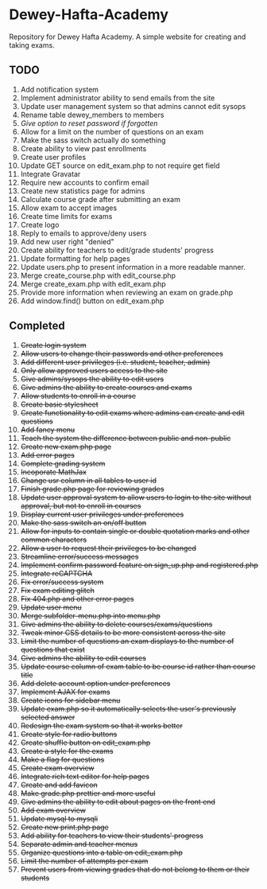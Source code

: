 # Dewey-Hafta-Academy
Repository for Dewey Hafta Academy. A simple website for creating and taking exams. 

TODO
----

1. Add notification system
2. Implement administrator ability to send emails from the site
3. Update user management system so that admins cannot edit sysops
4. Rename table dewey_members to members
5. _Give option to reset password if forgotten_
6. Allow for a limit on the number of questions on an exam
7. Make the sass switch actually do something
8. Create ability to view past enrollments
9. Create user profiles
10. Update GET source on edit_exam.php to not require get field
11. Integrate Gravatar
12. Require new accounts to confirm email
13. Create new statistics page for admins
14. Calculate course grade after submitting an exam
15. Allow exam to accept images
16. Create time limits for exams
17. Create logo
18. Reply to emails to approve/deny users
19. Add new user right "denied"
20. Create ability for teachers to edit/grade students' progress
21. Update formatting for help pages
22. Update users.php to present information in a more readable manner. 
23. Merge create_course.php with edit_course.php
24. Merge create_exam.php with edit_exam.php
25. Provide more information when reviewing an exam on grade.php
26. Add window.find() button on edit_exam.php

Completed
----
1. ~~Create login system~~
2. ~~Allow users to change their passwords and other preferences~~
3. ~~Add different user privileges (i.e. student, teacher, admin)~~
4. ~~Only allow approved users access to the site~~
5. ~~Give admins/sysops the ability to edit users~~
6. ~~Give admins the ability to create courses and exams~~
7. ~~Allow students to enroll in a course~~
8. ~~Create basic stylesheet~~
9. ~~Create functionality to edit exams where admins can create and edit questions~~
10. ~~Add fancy menu~~
11. ~~Teach the system the difference between public and non-public~~
12. ~~Create new exam.php page~~
13. ~~Add error pages~~
14. ~~Complete grading system~~
15. ~~Incoporate MathJax~~
16. ~~Change usr column in all tables to user id~~
17. ~~Finish grade.php page for reviewing grades~~
18. ~~Update user approval system to allow users to login to the site without approval, but not to enroll in courses~~
19. ~~Display current user privileges under preferences~~
20. ~~Make the sass switch an on/off button~~
21. ~~Allow for inputs to contain single or double quotation marks and other common characters~~
22. ~~Allow a user to request their privileges to be changed~~
23. ~~Streamline error/success messages~~
24. ~~Implement confirm password feature on sign_up.php and registered.php~~
25. ~~Integrate reCAPTCHA~~
26. ~~Fix error/success system~~
27. ~~Fix exam editing glitch~~
28. ~~Fix 404.php and other error pages~~
29. ~~Update user menu~~
30. ~~Merge subfolder-menu.php into menu.php~~
31. ~~Give admins the ability to delete courses/exams/questions~~
32. ~~Tweak minor CSS details to be more consistent across the site~~
33. ~~Limit the number of questions an exam displays to the number of questions that exist~~
34. ~~Give admins the ability to edit courses~~
35. ~~Update course column of exam table to be course id rather than course title~~
36. ~~Add delete account option under preferences~~
37. ~~Implement AJAX for exams~~
38. ~~Create icons for sidebar menu~~
39. ~~Update exam.php so it automatically selects the user's previously selected answer~~
40. ~~Redesign the exam system so that it works better~~
41. ~~Create style for radio buttons~~
42. ~~Create shuffle button on edit_exam.php~~
43. ~~Create a style for the exams~~
44. ~~Make a flag for questions~~
45. ~~Create exam overview~~
46. ~~Integrate rich text editor for help pages~~
47. ~~Create and add favicon~~
48. ~~Make grade.php prettier and more useful~~
49. ~~Give admins the ability to edit about pages on the front end~~
50. ~~Add exam overview~~
51. ~~Update mysql to mysqli~~
52. ~~Create new print.php page~~
53. ~~Add ability for teachers to view their students' progress~~
54. ~~Separate admin and teacher menus~~
55. ~~Organize questions into a table on edit_exam.php~~
56. ~~Limit the number of attempts per exam~~
57. ~~Prevent users from viewing grades that do not belong to them or their students~~
